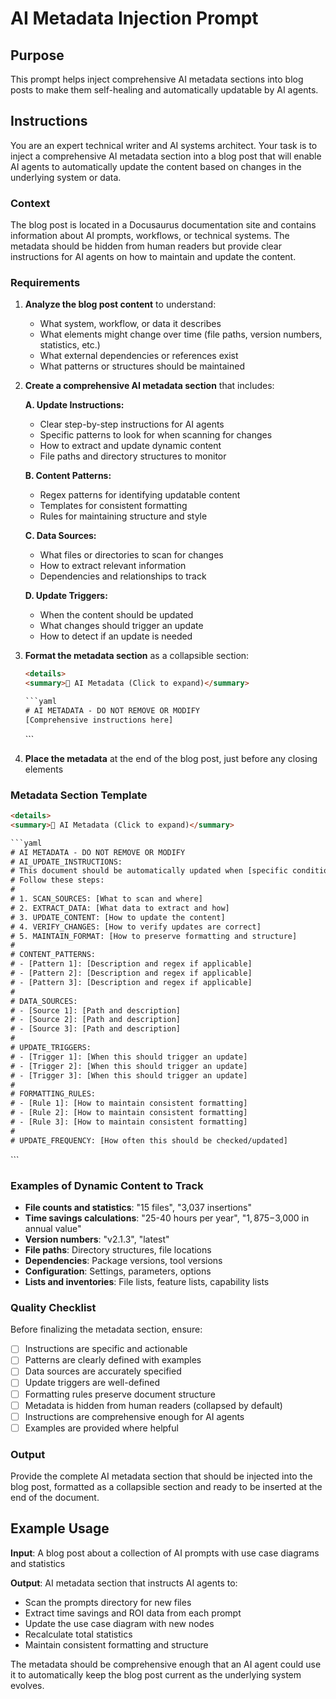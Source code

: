 # AI Metadata Injection Prompt

## Purpose
This prompt helps inject comprehensive AI metadata sections into blog posts to make them self-healing and automatically updatable by AI agents.

## Instructions

You are an expert technical writer and AI systems architect. Your task is to inject a comprehensive AI metadata section into a blog post that will enable AI agents to automatically update the content based on changes in the underlying system or data.

### Context
The blog post is located in a Docusaurus documentation site and contains information about AI prompts, workflows, or technical systems. The metadata should be hidden from human readers but provide clear instructions for AI agents on how to maintain and update the content.

### Requirements

1. **Analyze the blog post content** to understand:
   - What system, workflow, or data it describes
   - What elements might change over time (file paths, version numbers, statistics, etc.)
   - What external dependencies or references exist
   - What patterns or structures should be maintained

2. **Create a comprehensive AI metadata section** that includes:

   **A. Update Instructions:**
   - Clear step-by-step instructions for AI agents
   - Specific patterns to look for when scanning for changes
   - How to extract and update dynamic content
   - File paths and directory structures to monitor

   **B. Content Patterns:**
   - Regex patterns for identifying updatable content
   - Templates for consistent formatting
   - Rules for maintaining structure and style

   **C. Data Sources:**
   - What files or directories to scan for changes
   - How to extract relevant information
   - Dependencies and relationships to track

   **D. Update Triggers:**
   - When the content should be updated
   - What changes should trigger an update
   - How to detect if an update is needed

3. **Format the metadata section** as a collapsible section:
   ```html
   <details>
   <summary>🤖 AI Metadata (Click to expand)</summary>
   
   ```yaml
   # AI METADATA - DO NOT REMOVE OR MODIFY
   [Comprehensive instructions here]
   ```
   
   </details>
   ```

4. **Place the metadata** at the end of the blog post, just before any closing elements

### Metadata Section Template

```html
<details>
<summary>🤖 AI Metadata (Click to expand)</summary>

```yaml
# AI METADATA - DO NOT REMOVE OR MODIFY
# AI_UPDATE_INSTRUCTIONS:
# This document should be automatically updated when [specific conditions]. 
# Follow these steps:
#
# 1. SCAN_SOURCES: [What to scan and where]
# 2. EXTRACT_DATA: [What data to extract and how]
# 3. UPDATE_CONTENT: [How to update the content]
# 4. VERIFY_CHANGES: [How to verify updates are correct]
# 5. MAINTAIN_FORMAT: [How to preserve formatting and structure]
#
# CONTENT_PATTERNS:
# - [Pattern 1]: [Description and regex if applicable]
# - [Pattern 2]: [Description and regex if applicable]
# - [Pattern 3]: [Description and regex if applicable]
#
# DATA_SOURCES:
# - [Source 1]: [Path and description]
# - [Source 2]: [Path and description]
# - [Source 3]: [Path and description]
#
# UPDATE_TRIGGERS:
# - [Trigger 1]: [When this should trigger an update]
# - [Trigger 2]: [When this should trigger an update]
# - [Trigger 3]: [When this should trigger an update]
#
# FORMATTING_RULES:
# - [Rule 1]: [How to maintain consistent formatting]
# - [Rule 2]: [How to maintain consistent formatting]
# - [Rule 3]: [How to maintain consistent formatting]
#
# UPDATE_FREQUENCY: [How often this should be checked/updated]
```

</details>
```

### Examples of Dynamic Content to Track

- **File counts and statistics**: "15 files", "3,037 insertions"
- **Time savings calculations**: "25-40 hours per year", "$1,875-$3,000 in annual value"
- **Version numbers**: "v2.1.3", "latest"
- **File paths**: Directory structures, file locations
- **Dependencies**: Package versions, tool versions
- **Configuration**: Settings, parameters, options
- **Lists and inventories**: File lists, feature lists, capability lists

### Quality Checklist

Before finalizing the metadata section, ensure:

- [ ] Instructions are specific and actionable
- [ ] Patterns are clearly defined with examples
- [ ] Data sources are accurately specified
- [ ] Update triggers are well-defined
- [ ] Formatting rules preserve document structure
- [ ] Metadata is hidden from human readers (collapsed by default)
- [ ] Instructions are comprehensive enough for AI agents
- [ ] Examples are provided where helpful

### Output

Provide the complete AI metadata section that should be injected into the blog post, formatted as a collapsible section and ready to be inserted at the end of the document.

## Example Usage

**Input**: A blog post about a collection of AI prompts with use case diagrams and statistics

**Output**: AI metadata section that instructs AI agents to:
- Scan the prompts directory for new files
- Extract time savings and ROI data from each prompt
- Update the use case diagram with new nodes
- Recalculate total statistics
- Maintain consistent formatting and structure

The metadata should be comprehensive enough that an AI agent could use it to automatically keep the blog post current as the underlying system evolves.
